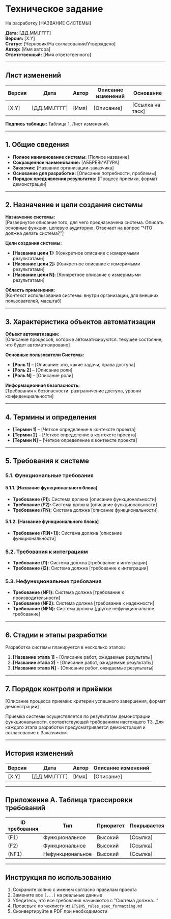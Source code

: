 # Техническое задание

На разработку [НАЗВАНИЕ СИСТЕМЫ]

**Дата:** [ДД.ММ.ГГГГ]  
**Версия:** [X.Y]  
**Статус:** [Черновик/На согласовании/Утверждено]  
**Автор:** [Имя автора]  
**Ответственный:** [Имя ответственного]

---

## Лист изменений

| Версия | Дата | Автор | Описание изменений | Основание |
|--------|------|-------|--------------------|-----------|
| [X.Y] | [ДД.ММ.ГГГГ] | [Имя] | [Описание] | [Ссылка на таск] |

**Подпись таблицы:** Таблица 1. Лист изменений.

---

## 1. Общие сведения

- **Полное наименование системы:** [Полное название]
- **Сокращенное наименование:** [АББРЕВИАТУРА]
- **Заказчик:** [Название организации-заказчика]
- **Основание для разработки:** [Описание потребности, проблемы]
- **Порядок предъявления результатов:** [Процесс приемки, формат демонстрации]

---

## 2. Назначение и цели создания системы

**Назначение системы:**  
[Развернутое описание того, для чего предназначена система. Описать основные функции, целевую аудиторию. Отвечает на вопрос "ЧТО должна делать система?"]

**Цели создания системы:**

- **[Название цели 1]:** [Конкретное описание с измеримыми результатами]
- **[Название цели 2]:** [Конкретное описание с измеримыми результатами]
- **[Название цели N]:** [Конкретное описание с измеримыми результатами]

**Область применения:**  
[Контекст использования системы: внутри организации, для внешних пользователей, масштаб]

---

## 3. Характеристика объектов автоматизации

**Объект автоматизации:**  
[Описание процессов, которые автоматизируются: текущее состояние, что будет автоматизировано]

**Основные пользователи Системы:**

- **[Роль 1]** – [Описание: кто, какие задачи, права доступа]
- **[Роль 2]** – [Описание роли]
- **[Роль N]** – [Описание роли]

**Информационная безопасность:**  
[Требования к безопасности: разграничение доступа, уровни конфиденциальности]

---

## 4. Термины и определения

- **[Термин 1]** – [Четкое определение в контексте проекта]
- **[Термин 2]** – [Четкое определение в контексте проекта]
- **[Термин N]** – [Четкое определение в контексте проекта]

---

## 5. Требования к системе

### 5.1. Функциональные требования

#### 5.1.1. [Название функционального блока]

- **Требование (F1):** Система должна [описание функциональности]
- **Требование (F2):** Система должна [описание функциональности]
- **Требование (FN):** Система должна [описание функциональности]

#### 5.1.2. [Название функционального блока]

- **Требование (F[N+1]):** Система должна [описание функциональности]

### 5.2. Требования к интеграциям

- **Требование (I1):** Система должна [требование к интеграции]
- **Требование (I2):** Система должна [требование к интеграции]

### 5.3. Нефункциональные требования

- **Требование (NF1):** Система должна [требование к производительности]
- **Требование (NF2):** Система должна [требование к надежности]
- **Требование (NFN):** Система должна [другое нефункциональное требование]

---

## 6. Стадии и этапы разработки

Разработка системы планируется в несколько этапов:

1. **[Название этапа 1]** - [Описание работ, ожидаемые результаты]
2. **[Название этапа 2]** - [Описание работ, ожидаемые результаты]
3. **[Название этапа N]** - [Описание работ, ожидаемые результаты]

---

## 7. Порядок контроля и приёмки

[Описание процесса приемки: критерии успешного завершения, формат демонстрации]

Приемка системы осуществляется по результатам демонстрации функциональности, соответствующей требованиям настоящего ТЗ. Для каждого этапа разработки предусматривается демонстрация и согласование с Заказчиком.

---

## История изменений

| Версия | Дата | Автор | Описание изменений |
|--------|------|-------|--------------------|
| [X.Y] | [ДД.ММ.ГГГГ] | [Имя] | [Описание] |

---

## Приложение А. Таблица трассировки требований

| ID требования | Тип | Приоритет | Покрывается |
|---------------|-----|-----------|-------------|
| (F1) | Функциональное | Высокий | [Ссылка] |
| (F2) | Функциональное | Высокий | [Ссылка] |
| (NF1) | Нефункциональное | Высокий | [Ссылка] |

---

## Инструкция по использованию

1. Сохраните копию с именем согласно правилам проекта
2. Замените все `[...]` на реальные данные
3. Убедитесь, что все требования начинаются с "Система должна..."
4. Проверьте по чеклисту из `ITSIMS_rules_spec_formatting.md`
5. Сконвертируйте в PDF при необходимости
